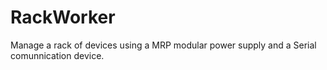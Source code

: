 # RackWorker
Manage a rack of devices using a MRP modular power supply and a Serial comunnication device.


